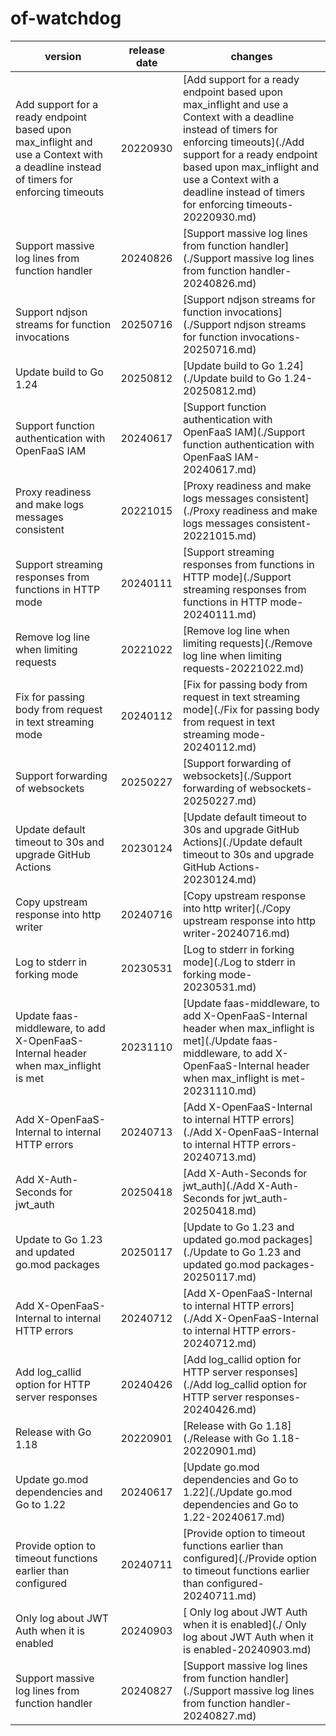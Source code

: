 # of-watchdog	


|version|release date|changes|
|---|---|---|
|Add support for a ready endpoint based upon max_inflight and use a Context with a deadline instead of timers for enforcing timeouts|20220930|[Add support for a ready endpoint based upon max_inflight and use a Context with a deadline instead of timers for enforcing timeouts](./Add support for a ready endpoint based upon max_inflight and use a Context with a deadline instead of timers for enforcing timeouts-20220930.md)|
|Support massive log lines from function handler|20240826|[Support massive log lines from function handler](./Support massive log lines from function handler-20240826.md)|
|Support ndjson streams for function invocations|20250716|[Support ndjson streams for function invocations](./Support ndjson streams for function invocations-20250716.md)|
|Update build to Go 1.24|20250812|[Update build to Go 1.24](./Update build to Go 1.24-20250812.md)|
|Support function authentication with OpenFaaS IAM|20240617|[Support function authentication with OpenFaaS IAM](./Support function authentication with OpenFaaS IAM-20240617.md)|
|Proxy readiness and make logs messages consistent|20221015|[Proxy readiness and make logs messages consistent](./Proxy readiness and make logs messages consistent-20221015.md)|
|Support streaming responses from functions in HTTP mode|20240111|[Support streaming responses from functions in HTTP mode](./Support streaming responses from functions in HTTP mode-20240111.md)|
|Remove log line when limiting requests|20221022|[Remove log line when limiting requests](./Remove log line when limiting requests-20221022.md)|
|Fix for passing body from request in text streaming mode|20240112|[Fix for passing body from request in text streaming mode](./Fix for passing body from request in text streaming mode-20240112.md)|
|Support forwarding of websockets|20250227|[Support forwarding of websockets](./Support forwarding of websockets-20250227.md)|
|Update default timeout to 30s and upgrade GitHub Actions|20230124|[Update default timeout to 30s and upgrade GitHub Actions](./Update default timeout to 30s and upgrade GitHub Actions-20230124.md)|
|Copy upstream response into http writer|20240716|[Copy upstream response into http writer](./Copy upstream response into http writer-20240716.md)|
|Log to stderr in forking mode|20230531|[Log to stderr in forking mode](./Log to stderr in forking mode-20230531.md)|
|Update faas-middleware, to add X-OpenFaaS-Internal header when max_inflight is met|20231110|[Update faas-middleware, to add X-OpenFaaS-Internal header when max_inflight is met](./Update faas-middleware, to add X-OpenFaaS-Internal header when max_inflight is met-20231110.md)|
|Add X-OpenFaaS-Internal to internal HTTP errors|20240713|[Add X-OpenFaaS-Internal to internal HTTP errors](./Add X-OpenFaaS-Internal to internal HTTP errors-20240713.md)|
|Add X-Auth-Seconds for jwt_auth|20250418|[Add X-Auth-Seconds for jwt_auth](./Add X-Auth-Seconds for jwt_auth-20250418.md)|
|Update to Go 1.23 and updated go.mod packages|20250117|[Update to Go 1.23 and updated go.mod packages](./Update to Go 1.23 and updated go.mod packages-20250117.md)|
|Add X-OpenFaaS-Internal to internal HTTP errors|20240712|[Add X-OpenFaaS-Internal to internal HTTP errors](./Add X-OpenFaaS-Internal to internal HTTP errors-20240712.md)|
|Add log_callid option for HTTP server responses|20240426|[Add log_callid option for HTTP server responses](./Add log_callid option for HTTP server responses-20240426.md)|
|Release with Go 1.18|20220901|[Release with Go 1.18](./Release with Go 1.18-20220901.md)|
|Update go.mod dependencies and Go to 1.22|20240617|[Update go.mod dependencies and Go to 1.22](./Update go.mod dependencies and Go to 1.22-20240617.md)|
|Provide option to timeout functions earlier than configured|20240711|[Provide option to timeout functions earlier than configured](./Provide option to timeout functions earlier than configured-20240711.md)|
| Only log about JWT Auth when it is enabled|20240903|[ Only log about JWT Auth when it is enabled](./ Only log about JWT Auth when it is enabled-20240903.md)|
|Support massive log lines from function handler|20240827|[Support massive log lines from function handler](./Support massive log lines from function handler-20240827.md)|
